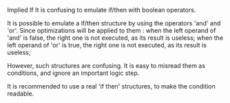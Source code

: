 Implied If
It is confusing to emulate if/then with boolean operators.

It is possible to emulate a if/then structure by using the operators 'and' and 'or'. Since optimizations will be applied to them : 
when the left operand of 'and' is false, the right one is not executed, as its result is useless; 
when the left operand of 'or' is true, the right one is not executed, as its result is useless; 

However, such structures are confusing. It is easy to misread them as conditions, and ignore an important logic step. 

<?php

// Either connect, or die
mysql_connect('localhost', $user, $pass) or die();

// Defines a constant if not found. 
defined('SOME_CONSTANT') and define('SOME_CONSTANT', 1);

// Defines a default value if provided is empty-ish 
// Warning : this is 
$user = $_GET['user'] || 'anonymous';

?>

It is recommended to use a real 'if then' structures, to make the condition readable.
